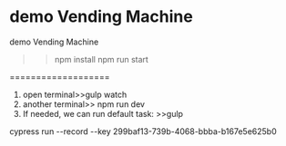 # demo Vending Machine
demo Vending Machine

>>npm install
>>npm run start




===================
1. open terminal>>gulp watch
2. another terminal>> npm run dev
3. If needed, we can run default task:   >>gulp

cypress run --record --key 299baf13-739b-4068-bbba-b167e5e625b0